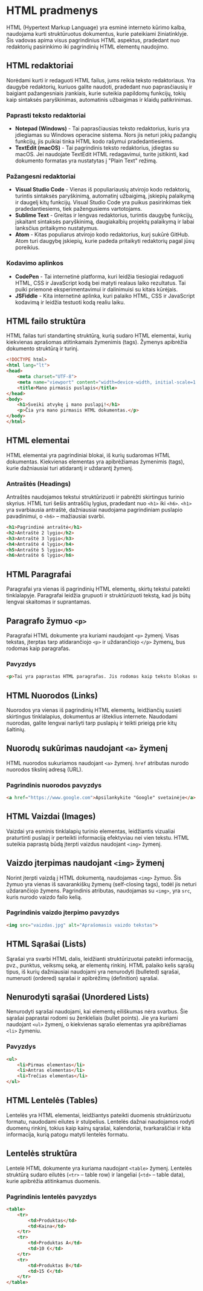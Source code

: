 # HTML pradmenys

HTML (Hypertext Markup Language) yra esminė interneto kūrimo kalba, naudojama kurti struktūruotus dokumentus, kurie pateikiami žiniatinklyje. Šis vadovas apima visus pagrindinius HTML aspektus, pradedant nuo redaktorių pasirinkimo iki pagrindinių HTML elementų naudojimo.

## HTML redaktoriai

Norėdami kurti ir redaguoti HTML failus, jums reikia teksto redaktoriaus. Yra daugybė redaktorių, kuriuos galite naudoti, pradedant nuo paprasčiausių ir baigiant pažangesniais įrankiais, kurie suteikia papildomų funkcijų, tokių kaip sintaksės paryškinimas, automatinis užbaigimas ir klaidų patikrinimas.

### Paprasti teksto redaktoriai

- **Notepad (Windows)** - Tai paprasčiausias teksto redaktorius, kuris yra įdiegiamas su Windows operacine sistema. Nors jis neturi jokių pažangių funkcijų, jis puikiai tinka HTML kodo rašymui pradedantiesiems.
- **TextEdit (macOS)** - Tai pagrindinis teksto redaktorius, įdiegtas su macOS. Jei naudojate TextEdit HTML redagavimui, turite įsitikinti, kad dokumento formatas yra nustatytas į "Plain Text" režimą.

### Pažangesni redaktoriai

- **Visual Studio Code** - Vienas iš populiariausių atvirojo kodo redaktorių, turintis sintaksės paryškinimą, automatinį užbaigimą, įskiepių palaikymą ir daugelį kitų funkcijų. Visual Studio Code yra puikus pasirinkimas tiek pradedantiesiems, tiek pažengusiems vartotojams.
- **Sublime Text** - Greitas ir lengvas redaktorius, turintis daugybę funkcijų, įskaitant sintaksės paryškinimą, daugiakalbių projektų palaikymą ir labai lanksčius pritaikymo nustatymus.
- **Atom** - Kitas populiarus atvirojo kodo redaktorius, kurį sukūrė GitHub. Atom turi daugybę įskiepių, kurie padeda pritaikyti redaktorių pagal jūsų poreikius.

### Kodavimo aplinkos

- **CodePen** - Tai internetinė platforma, kuri leidžia tiesiogiai redaguoti HTML, CSS ir JavaScript kodą bei matyti realaus laiko rezultatus. Tai puiki priemonė eksperimentavimui ir dalinimuisi su kitais kūrėjais.
- **JSFiddle** - Kita internetinė aplinka, kuri palaiko HTML, CSS ir JavaScript kodavimą ir leidžia testuoti kodą realiu laiku.

## HTML failo struktūra

HTML failas turi standartinę struktūrą, kurią sudaro HTML elementai, kurių kiekvienas aprašomas atitinkamais žymenimis (tags). Žymenys apibrėžia dokumento struktūrą ir turinį.

```html
<!DOCTYPE html>
<html lang="lt">
<head>
    <meta charset="UTF-8">
    <meta name="viewport" content="width=device-width, initial-scale=1.0">
    <title>Mano pirmasis puslapis</title>
</head>
<body>
    <h1>Sveiki atvykę į mano puslapį!</h1>
    <p>Čia yra mano pirmasis HTML dokumentas.</p>
</body>
</html>
```
## HTML elementai

HTML elementai yra pagrindiniai blokai, iš kurių sudaromas HTML dokumentas. Kiekvienas elementas yra apibrėžiamas žymenimis (tags), kurie dažniausiai turi atidarantį ir uždarantį žymenį.

### Antraštės (Headings)

Antraštės naudojamos tekstui struktūrizuoti ir pabrėžti skirtingus turinio skyrius. HTML turi šešis antraščių lygius, pradedant nuo `<h1>` iki `<h6>`. `<h1>` yra svarbiausia antraštė, dažniausiai naudojama pagrindiniam puslapio pavadinimui, o `<h6>` – mažiausiai svarbi.

```html
<h1>Pagrindinė antraštė</h1>
<h2>Antraštė 2 lygio</h2>
<h3>Antraštė 3 lygio</h3>
<h4>Antraštė 4 lygio</h4>
<h5>Antraštė 5 lygio</h5>
<h6>Antraštė 6 lygio</h6>
```
## HTML Paragrafai

Paragrafai yra vienas iš pagrindinių HTML elementų, skirtų tekstui pateikti tinklalapyje. Paragrafai leidžia grupuoti ir struktūrizuoti tekstą, kad jis būtų lengvai skaitomas ir suprantamas.

## Paragrafo žymuo `<p>`

Paragrafai HTML dokumente yra kuriami naudojant `<p>` žymenį. Visas tekstas, įterptas tarp atidarančiojo `<p>` ir uždarančiojo `</p>` žymenų, bus rodomas kaip paragrafas.

### Pavyzdys

```html
<p>Tai yra paprastas HTML paragrafas. Jis rodomas kaip teksto blokas su standartiniu tarpu virš ir po teksto.</p>
```

## HTML Nuorodos (Links)

Nuorodos yra vienas iš pagrindinių HTML elementų, leidžiančių susieti skirtingus tinklalapius, dokumentus ar išteklius internete. Naudodami nuorodas, galite lengvai naršyti tarp puslapių ir teikti prieigą prie kitų šaltinių.

## Nuorodų sukūrimas naudojant `<a>` žymenį

HTML nuorodos sukuriamos naudojant `<a>` žymenį. `href` atributas nurodo nuorodos tikslinį adresą (URL).

### Pagrindinis nuorodos pavyzdys

```html
<a href="https://www.google.com">Apsilankykite "Google" svetainėje</a>
```

## HTML Vaizdai (Images)

Vaizdai yra esminis tinklalapių turinio elementas, leidžiantis vizualiai praturtinti puslapį ir perteikti informaciją efektyviau nei vien tekstu. HTML suteikia paprastą būdą įterpti vaizdus naudojant `<img>` žymenį.

## Vaizdo įterpimas naudojant `<img>` žymenį

Norint įterpti vaizdą į HTML dokumentą, naudojamas `<img>` žymuo. Šis žymuo yra vienas iš savarankiškų žymenų (self-closing tags), todėl jis neturi uždarančiojo žymens. Pagrindinis atributas, naudojamas su `<img>`, yra `src`, kuris nurodo vaizdo failo kelią.

### Pagrindinis vaizdo įterpimo pavyzdys

```html
<img src="vaizdas.jpg" alt="Aprašomasis vaizdo tekstas">
```

## HTML Sąrašai (Lists)

Sąrašai yra svarbi HTML dalis, leidžianti struktūrizuotai pateikti informaciją, pvz., punktus, veiksmų seką, ar elementų rinkinį. HTML palaiko kelis sąrašų tipus, iš kurių dažniausiai naudojami yra nenurodyti (bulleted) sąrašai, numeruoti (ordered) sąrašai ir apibrėžimų (definition) sąrašai.

## Nenurodyti sąrašai (Unordered Lists)

Nenurodyti sąrašai naudojami, kai elementų eiliškumas nėra svarbus. Šie sąrašai paprastai rodomi su ženkleliais (bullet points). Jie yra kuriami naudojant `<ul>` žymenį, o kiekvienas sąrašo elementas yra apibrėžiamas `<li>` žymeniu.

### Pavyzdys

```html
<ul>
    <li>Pirmas elementas</li>
    <li>Antras elementas</li>
    <li>Trečias elementas</li>
</ul>
```
## HTML Lentelės (Tables)

Lentelės yra HTML elementai, leidžiantys pateikti duomenis struktūrizuotu formatu, naudodami eilutes ir stulpelius. Lentelės dažnai naudojamos rodyti duomenų rinkinį, tokius kaip kainų sąrašai, kalendoriai, tvarkaraščiai ir kita informacija, kurią patogu matyti lentelės formatu.

## Lentelės struktūra

Lentelė HTML dokumente yra kuriama naudojant `<table>` žymenį. Lentelės struktūrą sudaro eilutės (`<tr>` – table row) ir langeliai (`<td>` – table data), kurie apibrėžia atitinkamus duomenis.

### Pagrindinis lentelės pavyzdys

```html
<table>
    <tr>
        <td>Produktas</td>
        <td>Kaina</td>
    </tr>
    <tr>
        <td>Produktas A</td>
        <td>10 €</td>
    </tr>
    <tr>
        <td>Produktas B</td>
        <td>15 €</td>
    </tr>
</table>
```